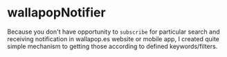 # wallapopNotifier
Because you don't have opportunity to `subscribe` for particular search and receiving notification in wallapop.es website or mobile app, I created quite simple mechanism to getting those according to defined keywords/filters.
